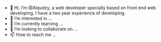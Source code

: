 - 👋 Hi, I’m @Alqudzy, a web developer specially based on front end web developing. I have a two year experience of developing.
- 👀 I’m interested in ...
- 🌱 I’m currently learning ...
- 💞️ I’m looking to collaborate on ...
- 📫 How to reach me ...

<!---
Alqudzy/Alqudzy is a ✨ special ✨ repository because its `README.md` (this file) appears on your GitHub profile.
You can click the Preview link to take a look at your changes.
--->
